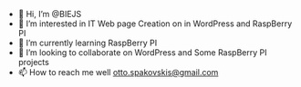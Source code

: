 - 👋 Hi, I’m @BIEJS
- 👀 I’m interested in IT Web page Creation on in WordPress and RaspBerry PI
- 🌱 I’m currently learning RaspBerry PI
- 💞️ I’m looking to collaborate on WordPress and Some RaspBerry PI projects
- 📫 How to reach me well otto.spakovskis@gmail.com

<!---
BIEJS/BIEJS is a ✨ special ✨ repository because its `README.md` (this file) appears on your GitHub profile.
You can click the Preview link to take a look at your changes.
--->
